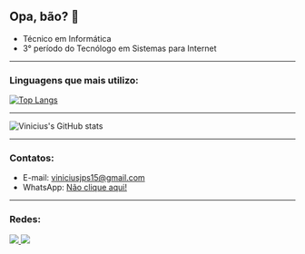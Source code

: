 ## **Opa, bão? 👋**

   - Técnico em Informática
   - 3° período do Tecnólogo em Sistemas para Internet

<hr>

  ### Linguagens que mais utilizo:
  [![Top Langs](https://github-readme-stats.vercel.app/api/top-langs/?username=ViniciusJPSilva&theme=dracula&layout=compact)](https://github.com/anuraghazra/github-readme-stats)

<hr>

 ![Vinicius's GitHub stats](https://github-readme-stats.vercel.app/api?username=ViniciusJPSilva&theme=dracula&show_icons=true)
 
 <hr>

  ### Contatos:
  
  - E-mail: viniciusjps15@gmail.com
  - WhatsApp: <a href="https://wa.me/5532984589166" target="_blank">Não clique aqui!</a>

<hr>

  ### Redes:
  
<div>
  <a href = "mailto:contato@viniciusjps15">
    <img src="https://img.shields.io/badge/Gmail-D14836?style=for-the-badge&logo=gmail&logoColor=white" target="_blank">
  </a>
  <a href="https://www.linkedin.com/in/vinícius-pires-401592214" target="_blank">
    <img src="https://img.shields.io/badge/-LinkedIn-%230077B5?style=for-the-badge&logo=linkedin&logoColor=white" target="_blank">
  </a>   
</div>
  
